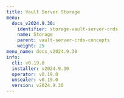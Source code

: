```yaml
---
title: Vault Server Storage
menu:
  docs_v2024.9.30:
    identifier: storage-vault-server-crds
    name: Storage
    parent: vault-server-crds-concepts
    weight: 25
menu_name: docs_v2024.9.30
info:
  cli: v0.19.0
  installer: v2024.9.30
  operator: v0.19.0
  unsealer: v0.19.0
  version: v2024.9.30
---
```



